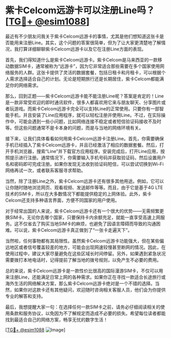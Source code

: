 # 紫卡Celcom远游卡可以注册Line吗？[[TG💪+ @esim1088](https://t.me/s/esim1088)]

最近有不少朋友问我关于紫卡Celcom远游卡的事情，尤其是他们想知道这张卡是否能用来注册Line。其实，这个问题的答案很简单，但为了让大家更清楚地了解情况，我打算详细聊聊紫卡Celcom远游卡以及它在注册Line方面的表现。

首先，我们得知道什么是紫卡Celcom远游卡。紫卡Celcom是马来西亚的一款移动数据SIM卡，通常被称为“远游卡”，因为它非常适合那些需要在多个国家使用网络服务的人群。这张卡提供了灵活的数据套餐，包括日租卡和月租卡，可以根据个人需求选择适合自己的计划。无论是短期旅行还是长期居住，紫卡Celcom都能满足你的网络需求。

那么，回到正题——紫卡Celcom远游卡能不能注册Line呢？答案是肯定的！Line是一款非常受欢迎的即时通讯软件，很多人都喜欢用它来与朋友聊天、分享图片或者玩游戏。而紫卡Celcom远游卡完全可以支持Line的正常使用。只要你有一部智能手机，并且安装了Line应用程序，就可以轻松注册并使用Line。不过，在实际操作中，可能会遇到一些小问题，比如网络连接不稳定或者短信验证码接收不及时等。但这些问题通常不是卡本身的问题，而是与当地的网络环境有关。

接下来，让我们具体看看如何用紫卡Celcom远游卡注册Line。首先，你需要确保手机已经插入了紫卡Celcom远游卡，并且已经激活了相应的数据套餐。然后，打开手机浏览器，搜索“Line”并下载官方应用程序。安装完成后，打开Line应用，按照提示进行注册。通常情况下，你需要输入手机号码并获取验证码，然后设置用户名和密码即可完成注册。如果你发现无法收到验证码短信，可以尝试切换到Wi-Fi网络再试一次，或者联系客服寻求帮助。

当然，除了注册Line之外，紫卡Celcom远游卡还有很多其他用途。例如，它可以让你随时随地浏览网页、观看视频、发送邮件等等。而且，由于它是基于4G LTE技术的SIM卡，所以在大多数情况下都能提供稳定的上网体验。此外，紫卡Celcom还支持多种语言界面，方便不同国家的用户使用。

对于经常出国的人来说，紫卡Celcom远游卡还有一个很大的优势——无需频繁更换SIM卡。无论你去哪个国家，只要保持卡内余额充足，就能一直享受高速上网服务。这不仅省去了购买当地SIM卡的麻烦，也避免了因语言障碍而导致的沟通困难。可以说，紫卡Celcom远游卡真正做到了“一张卡走遍天下”。

当然啦，任何事物都有其局限性。虽然紫卡Celcom远游卡功能强大，但在某些偏远地区或者信号覆盖较差的地方，可能会出现网速较慢甚至断网的情况。因此，在使用过程中，建议大家尽量避免在这些区域长时间停留。另外，如果遇到紧急状况需要拨打本地电话时，记得提前了解当地的拨号规则，以免产生不必要的费用。

总的来说，紫卡Celcom远游卡是一款性价比很高的国际漫游SIM卡，不仅可以用来注册Line，还能满足日常上网的各种需求。如果你正在寻找一款适合长途旅行或海外生活的网络解决方案，那么紫卡Celcom远游卡绝对是一个不错的选择。当然，如果你对这款卡还有其他疑问，欢迎随时咨询相关客服人员，他们会为你提供专业的解答和支持。

最后，我想提醒大家一句：在选择任何一款SIM卡之前，请务必仔细阅读相关的使用条款和服务协议，以免因为不了解规定而造成不必要的损失。希望每位读者都能找到最适合自己的网络方案，畅享无忧的数字生活！

[[TG💪+ @esim1088](https://t.me/s/esim1088) ![Image](https://i.postimg.cc/4NQfJmqS/Snipaste-2025-05-13-00-14-12.png)]